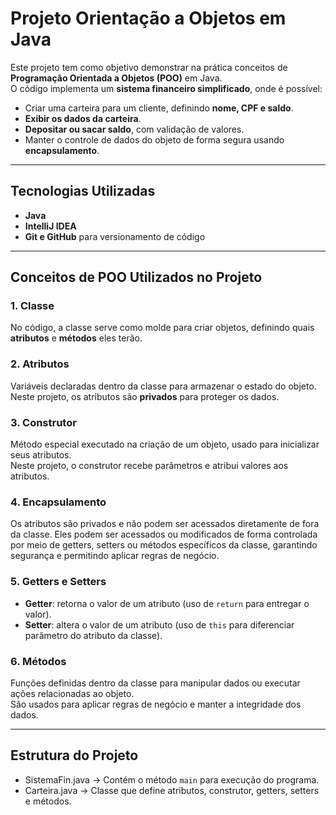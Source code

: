 # Projeto Orientação a Objetos em Java

Este projeto tem como objetivo demonstrar na prática conceitos de **Programação Orientada a Objetos (POO)** em Java.  
O código implementa um **sistema financeiro simplificado**, onde é possível:

- Criar uma carteira para um cliente, definindo **nome, CPF e saldo**.
- **Exibir os dados da carteira**.
- **Depositar ou sacar saldo**, com validação de valores.
- Manter o controle de dados do objeto de forma segura usando **encapsulamento**.

---

## Tecnologias Utilizadas

- **Java**
- **IntelliJ IDEA**
- **Git e GitHub** para versionamento de código

---

## Conceitos de POO Utilizados no Projeto

### 1. Classe
No código, a classe serve como molde para criar objetos, definindo quais **atributos** e **métodos** eles terão.

### 2. Atributos
Variáveis declaradas dentro da classe para armazenar o estado do objeto.  
Neste projeto, os atributos são **privados** para proteger os dados.

### 3. Construtor
Método especial executado na criação de um objeto, usado para inicializar seus atributos.  
Neste projeto, o construtor recebe parâmetros e atribui valores aos atributos.

### 4. Encapsulamento
Os atributos são privados e não podem ser acessados diretamente de fora da classe.
Eles podem ser acessados ou modificados de forma controlada por meio de getters, setters ou métodos específicos da classe, garantindo segurança e permitindo aplicar regras de negócio.

### 5. Getters e Setters
- **Getter**: retorna o valor de um atributo (uso de `return` para entregar o valor).
- **Setter**: altera o valor de um atributo (uso de `this` para diferenciar parâmetro do atributo da classe).

### 6. Métodos
Funções definidas dentro da classe para manipular dados ou executar ações relacionadas ao objeto.  
São usados para aplicar regras de negócio e manter a integridade dos dados.

---

## Estrutura do Projeto

- SistemaFin.java → Contém o método `main` para execução do programa.
- Carteira.java → Classe que define atributos, construtor, getters, setters e métodos.
